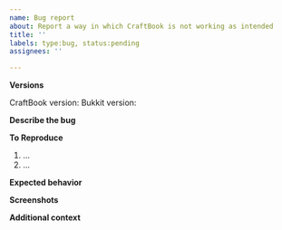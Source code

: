 ```yaml
---
name: Bug report
about: Report a way in which CraftBook is not working as intended
title: ''
labels: type:bug, status:pending
assignees: ''

---
```


**Versions**
<!-- Please include the full version of CraftBook and the Bukkit you are running, e.g. output from `/cb about` and `/version` commands, where applicable. Please ensure you are running up to date software before making a bug report. Old versions will recieve little to no support. -->
CraftBook version:
Bukkit version:

**Describe the bug**
<!-- A clear and concise description of what the bug is. -->

**To Reproduce**
<!-- Steps to reproduce the behavior: -->
1. ...
2. ...

**Expected behavior**
<!-- A clear and concise description of what you expected to happen. -->

**Screenshots**
<!-- If applicable, add screenshots to help explain your problem. -->

**Additional context**
<!-- Add any other context about the problem here. -->